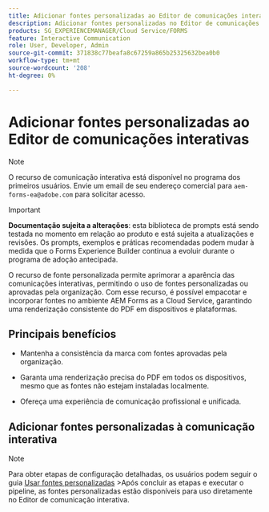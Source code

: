 ```yaml
---
title: Adicionar fontes personalizadas ao Editor de comunicações interativas
description: Adicionar fontes personalizadas no Editor de comunicações interativas para permitir o uso de fontes personalizadas ou aprovadas pela organização.
products: SG_EXPERIENCEMANAGER/Cloud Service/FORMS
feature: Interactive Communication
role: User, Developer, Admin
source-git-commit: 371838c77beafa8c67259a865b25325632bea0b0
workflow-type: tm+mt
source-wordcount: '208'
ht-degree: 0%

---
```



# Adicionar fontes personalizadas ao Editor de comunicações interativas

>[!NOTE]
>
> O recurso de comunicação interativa está disponível no programa dos primeiros usuários. Envie um email de seu endereço comercial para `aem-forms-ea@adobe.com` para solicitar acesso.

>[!IMPORTANT]
>
> **Documentação sujeita a alterações**: esta biblioteca de prompts está sendo testada no momento em relação ao produto e está sujeita a atualizações e revisões. Os prompts, exemplos e práticas recomendadas podem mudar à medida que o Forms Experience Builder continua a evoluir durante o programa de adoção antecipada.

O recurso de fonte personalizada permite aprimorar a aparência das comunicações interativas, permitindo o uso de fontes personalizadas ou aprovadas pela organização. Com esse recurso, é possível empacotar e incorporar fontes no ambiente AEM Forms as a Cloud Service, garantindo uma renderização consistente do PDF em dispositivos e plataformas.

## Principais benefícios

- Mantenha a consistência da marca com fontes aprovadas pela organização.

- Garanta uma renderização precisa do PDF em todos os dispositivos, mesmo que as fontes não estejam instaladas localmente.

- Ofereça uma experiência de comunicação profissional e unificada.

## Adicionar fontes personalizadas à comunicação interativa

>[!NOTE]
>
> Para obter etapas de configuração detalhadas, os usuários podem seguir o guia [Usar fontes personalizadas](https://experienceleague.adobe.com/pt-br/docs/experience-manager-cloud-service/content/forms/using-communications/use-custom-fonts)
> &#x200B;>Após concluir as etapas e executar o pipeline, as fontes personalizadas estão disponíveis para uso diretamente no Editor de comunicação interativa.
